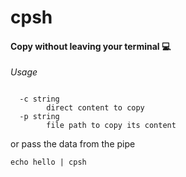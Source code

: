 # cpsh

#### Copy without leaving your terminal 💻

_Usage_

```code

  -c string
        direct content to copy
  -p string
        file path to copy its content
```

or pass the data from the pipe

```code
echo hello | cpsh
```
